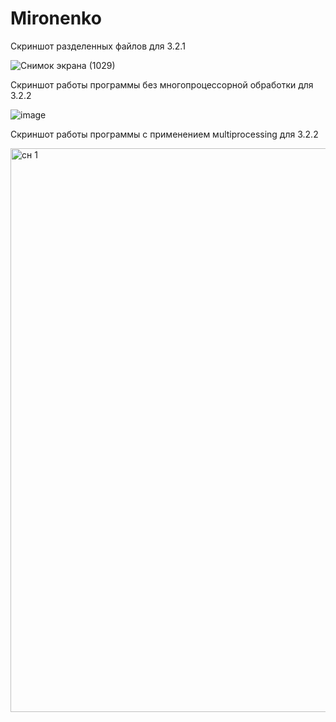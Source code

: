 # Mironenko

Скриншот разделенных файлов для 3.2.1


![Снимок экрана (1029)](https://user-images.githubusercontent.com/94804678/206427610-f5f71961-7c28-4454-8c15-ba9b5037b6d6.png)


Скриншот работы программы без многопроцессорной обработки для 3.2.2

![image](https://user-images.githubusercontent.com/94804678/206853454-e9efafb1-5ae8-439d-aca0-881567e345fb.png)

Скриншот работы программы с применением мultiprocessing для 3.2.2

<img width="902" alt="сн 1" src="https://user-images.githubusercontent.com/94804678/206757311-c19a4b33-f8cb-48d3-bdbd-992035d6f099.png">
